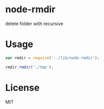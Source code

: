 node-rmdir
===
delete folder with recursive

Usage
===
```javascript
var rmdir = require('../lib/node-rmdir');

rmdir.rmdir('./tmp');
```

License
===
MIT
